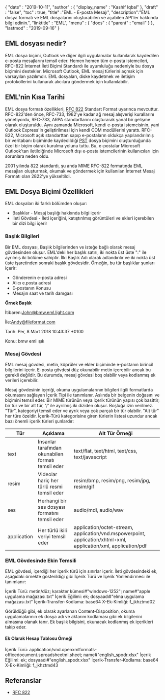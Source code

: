 {
  "date" : "2019-10-11",
  "author" : {
    "display_name" : "Kashif Iqbal"
},
  "draft" : "false",
  "toc" : true,
  "title" :"EML - E-posta Mesajı",
  "description":"EML dosya formatı ve EML dosyalarını oluşturabilen ve açabilen API'ler hakkında bilgi edinin.",
  "linktitle" : "EML",
  "menu" : {
    "docs" : {
      "parent" : "email"
}
},
  "lastmod" : "2019-09-16"
}

## EML dosyası nedir?

EML dosya biçimi, Outlook ve diğer ilgili uygulamalar kullanılarak kaydedilen e-posta mesajlarını temsil eder. Hemen hemen tüm e-posta istemcileri, RFC-822 İnternet İleti Biçimi Standardı ile uyumluluğu nedeniyle bu dosya biçimini destekler. Microsoft Outlook, EML mesaj türlerini açmak için varsayılan yazılımdır. EML dosyaları, diske kaydetmek ve iletişim protokollerini kullanarak alıcılara göndermek için kullanılabilir.

## EML'nin Kısa Tarihi

EML dosya formatı özellikleri, [RFC 822](https://www.ietf.org/rfc/rfc0822.txt) Standart Format uyarınca mevcuttur. RFC-822'den önce, RFC-733, 1982'ye kadar ağ mesaj alışverişi kurallarını yönetiyordu, RFC-733, ARPA standartlarını oluşturarak yanal bir gelişme olarak oluşturuldu. Aynı zamanda Microsoft, kendi e-posta istemcisinin, yani Outlook Express'in geliştirilmesi için kendi COM modüllerini yarattı. RFC-822, Microsoft açık standarttan sapıp e-postaların oldukça yapılandırılmış bir veritabanı biçiminde kaydedildiği [PST](/tr/email/pst/) dosya biçimini oluşturduğunda özel bir biçim olarak kurulma yolunu tuttu. Bu, e-postalar Microsoft Outlook'tan iletildiğinde Microsoft dışı e-posta istemcilerinin kullanıcıları için sorunlara neden oldu.

2001 yılında 822 standardı, şu anda MIME RFC-822 formatında EML mesajları oluşturmak, okumak ve göndermek için kullanılan İnternet Mesaj Formatı olan 2822'ye yükseltildi.

## EML Dosya Biçimi Özellikleri

EML dosyaları iki farklı bölümden oluşur:

* Başlıklar - Mesaj başlığı hakkında bilgi içerir
* İleti Gövdesi - İleti içeriğini, katıştırılmış görüntüleri ve ekleri içerebilen bir dizi bilgi içerir

### Başlık Bilgileri ###

Bir EML dosyası, Başlık bilgilerinden ve isteğe bağlı olarak mesaj gövdesinden oluşur. EML'deki her başlık satırı, iki nokta üst üste ":" ile ayrılmış iki bölüme sahiptir. İlki Başlık Adı olarak adlandırılır ve iki nokta üst üste işaretinden sonraki başlık gövdesidir. Örneğin, bu tür başlıklar şunları içerir:

* Gönderenin e-posta adresi
* Alıcı e.posta adresi
* E-postanın Konusu
* Mesajın saat ve tarih damgası

**Örnek Başlık**

İtibaren:<John@bmw.eml.light.com>

İle:<Andy@fileformat.com>

Tarih: Per, 8 Mart 2018 10:43:37 +0100

Konu: bmw eml ışık

### Mesaj Gövdesi ###

EML mesaj gövdesi, metin, köprüler ve ekler biçiminde e-postanın birincil bilgilerini içerir. E-posta gövdesi düz okunabilir metin içerebilir ancak bu gerekli değildir. Bu durumda, mesaj gövdesi boş olabilir veya kodlanmış ek verileri içerebilir.

Mesaj gövdesinin içeriği, okuma uygulamalarının bilgileri ilgili formatlarda okumasını sağlayan İçerik Tipi ile tanımlanır. Aslında bir belgenin doğasını ve biçimini temsil eder. Bir MIME türünün veya içerik türünün yapısı çok basittir; bir tür ve bir alt tür, '/' ile ayrılmış iki diziden oluşur. Boşluğa izin verilmez. "Tür", kategoriyi temsil eder ve ayrık veya çok parçalı bir tür olabilir. "Alt tür" her türe özeldir. İçerik-Türü kategorisine giren türlerin listesi uzundur ancak bazı önemli içerik türleri şunlardır:


|**Tür**|**Açıklama**|**Alt Tür Örneği**
---|---|---|
|text|İnsanlar tarafından okunabilen formatı temsil eder|text/flat, text/html, text/css, text/javascript
|resim|Videolar hariç her türlü resmi temsil eder|resim/bmp, resim/png, resim/jpg, resim/gif
|ses|Herhangi bir ses dosyası formatını temsil eder|audio/mdi, audio/wav
|application|Her türlü ikili veriyi temsil eder|application/octet-stream, application/vnd.mspowerpoint, application/xhtml+xml, application/xml, application/pdf

### EML Gövdesinde Ekin Temsili ###

EML gövdesi, içerdiği her içerik türü için sınırlar içerir. İleti gövdesindeki ek, aşağıdaki örnekte gösterildiği gibi İçerik Türü ve İçerik Yönlendirmesi ile tanımlanır:

İçerik Türü: metin/düz; karakter kümesi#"windows-1252"; name#"apple uygulama mağazası.txt"
İçerik Eğilimi: ek; dosyaadı#"elma uygulama mağazası.txt"
İçerik-Transfer-Kodlama: base64
X-Ek-Kimliği: f_jkhztmd02

Görüldüğü gibi, ek olarak ayarlanan Content-Disposition, okuma uygulamalarının ek dosya adı ve aktarım kodlaması gibi ek bilgilerini almasına olanak tanır. Ek başlık bilgisini, okunacak kodlanmış ek içerikleri takip eder.

#### Ek Olarak Hesap Tablosu Örneği ####

İçerik Türü: application/vnd.openxmlformats-officedocument.spreadsheetml.sheet; name#"english_spodr.xlsx"
İçerik Eğilimi: ek; dosyaadı#"english_spodr.xlsx"
İçerik-Transfer-Kodlama: base64
X-Ek-Kimliği: f_jkhztmd43

## Referanslar

* [RFC 822](https://www.ietf.org/rfc/rfc0822.txt)

